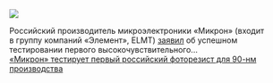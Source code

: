 <!--2025-02-28 14:09:29-->
<div class="yb">
  <div class="rss smaller1 habr"><img src="https://habrastorage.org/getpro/habr/upload_files/ee1/707/417/ee17074172dfcc398710dbd0226e0e2d.png" /><p>Российский производитель микроэлектроники «Микрон» (входит в&nbsp;группу компаний «Элемент», ELMT) <a href="https://mikron.ru/company/press-center/news/9053/" rel="noopener noreferrer nofollow">заявил</a> об&nbsp;успешном тестировании первого высокочувствительного... <br><a class="light" href="https://habr.com/ru/news/886804/?utm_source=habrahabr&utm_medium=rss&utm_campaign=886804">«Микрон» тестирует первый российский фоторезист для 90-нм производства</a></div>
</div>
